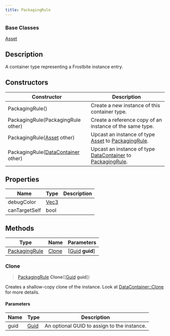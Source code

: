 ```yaml
---
title: PackagingRule
---
```

### Base Classes

[Asset](Asset)

## Description

A container type representing a Frostbite instance entry.

## Constructors

| Constructor                                                              | Description                                                                                                       |
| ------------------------------------------------------------------------ | ----------------------------------------------------------------------------------------------------------------- |
| PackagingRule()                                                          | Create a new instance of this container type.                                                                     |
| PackagingRule(PackagingRule other)                                       | Create a reference copy of an instance of the same type.                                                          |
| PackagingRule([Asset](Asset) other)                                      | Upcast an instance of type [Asset](Asset) to [PackagingRule](PackagingRule).                                      |
| PackagingRule([DataContainer](/vext/ref/shared/class/datacontainer) other) | Upcast an instance of type [DataContainer](/vext/ref/shared/class/datacontainer) to [PackagingRule](PackagingRule). |

## Properties

| Name          | Type                              | Description |
| ------------- | --------------------------------- | ----------- |
| debugColor    | [Vec3](/vext/ref/shared/class/Vec3) |             |
| canTargetSelf | bool                              |             |

## Methods

| Type                           | Name            | Parameters                                     |
| ------------------------------ | --------------- | ---------------------------------------------- |
| [PackagingRule](PackagingRule) | [Clone](#clone) | \[[Guid](/vext/ref/shared/class/guid) **guid**\] |

### Clone

> [PackagingRule](PackagingRule) **Clone**(\[[Guid](/vext/ref/shared/class/guid) **guid**\])

Creates a shallow-copy clone of the instance. Look at [DataContainer::Clone](/vext/ref/shared/class/datacontainer#clone) for more details.

#### Parameters

| Name | Type         | Description                                 |
| ---- | ------------ | ------------------------------------------- |
| guid | [Guid](Guid) | An optional GUID to assign to the instance. |
